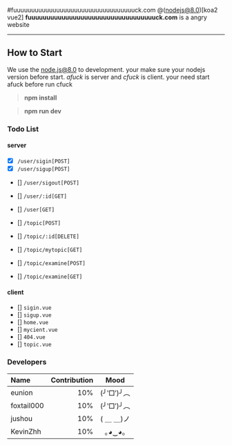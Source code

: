 #fuuuuuuuuuuuuuuuuuuuuuuuuuuuuuuuuuuck.com
@(nodejs@8.0)[koa2 vue2]
**fuuuuuuuuuuuuuuuuuuuuuuuuuuuuuuuuuuck.com** is a angry website

---------

## How to Start
We use the node.js@8.0 to development. your make sure your nodejs version before start. *afuck* is server and *cfuck* is client.
your need start afuck before run cfuck

>**npm install**

>**npm run dev**

### Todo List
#### server
- [x] `/user/sigin[POST]`
- [x] `/user/sigup[POST]`
- [] `/user/sigout[POST]`
- [] `/user/:id[GET]`
- [] `/user[GET]`

- [] `/topic[POST]`
- [] `/topic/:id[DELETE]`
- [] `/topic/mytopic[GET]`
- [] `/topic/examine[POST]`
- [] `/topic/examine[GET]`

#### client
- [] `sigin.vue`
- [] `sigup.vue`
- [] `home.vue`
- [] `mycient.vue`
- [] `404.vue`
- [] `topic.vue`

### Developers
| Name      |    Contribution |     Mood    |
| :-------- | ---------------:| :----------:|
| eunion    |       10%       | (╯‵□′)╯︵  |
| foxtail000|       10%       | (╯‵□′)╯︵  |
| jushou    |       10%       | ( ＿ ＿)ノ   |
| KevinZhh  |       10%       |  ｡◕‿◕｡      |

